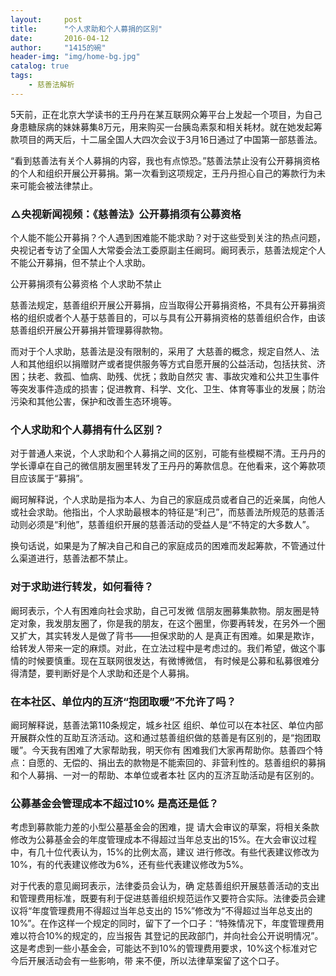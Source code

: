 ```yaml
---
layout:     post
title:      "个人求助和个人募捐的区别"
date:       2016-04-12
author:     "1415的碗"
header-img: "img/home-bg.jpg"
catalog: true
tags:
    - 慈善法解析
---
```


5天前，正在北京大学读书的王丹丹在某互联网众筹平台上发起一个项目，为自己身患糖尿病的妹妹募集8万元，用来购买一台胰岛素泵和相关耗材。就在她发起筹款项目的两天后，十二届全国人大四次会议于3月16日通过了中国第一部慈善法。

“看到慈善法有关个人募捐的内容，我也有点惊恐。”慈善法禁止没有公开募捐资格的个人和组织开展公开募捐。第一次看到这项规定，王丹丹担心自己的筹款行为未来可能会被法律禁止。

### △央视新闻视频：《慈善法》公开募捐须有公募资格

个人能不能公开募捐？个人遇到困难能不能求助？对于这些受到关注的热点问题，央视记者专访了全国人大常委会法工委原副主任阚珂。阚珂表示，慈善法规定个人不能公开募捐，但不禁止个人求助。

公开募捐须有公募资格 个人求助不禁止

慈善法规定，慈善组织开展公开募捐，应当取得公开募捐资格，不具有公开募捐资格的组织或者个人基于慈善目的，可以与具有公开募捐资格的慈善组织合作，由该慈善组织开展公开募捐并管理募得款物。

而对于个人求助，慈善法是没有限制的，采用了 大慈善的概念，规定自然人、法人和其他组织以捐赠财产或者提供服务等方式自愿开展的公益活动，包括扶贫、济困；扶老、救孤、恤病、助残、优抚；救助自然灾 害、事故灾难和公共卫生事件等突发事件造成的损害；促进教育、科学、文化、卫生、体育等事业的发展；防治污染和其他公害，保护和改善生态环境等。

### 个人求助和个人募捐有什么区别？

对于普通人来说，个人求助和个人募捐之间的区别，可能有些模糊不清。王丹丹的学长谭卓在自己的微信朋友圈里转发了王丹丹的筹款信息。在他看来，这个筹款项目应该属于“募捐”。

阚珂解释说，个人求助是指为本人、为自己的家庭成员或者自己的近亲属，向他人或社会求助。他指出，个人求助最根本的特征是“利己”，而慈善法所规范的慈善活动则必须是“利他”，慈善组织开展的慈善活动的受益人是“不特定的大多数人”。

换句话说，如果是为了解决自己和自己的家庭成员的困难而发起筹款，不管通过什么渠道进行，慈善法都不禁止。

### 对于求助进行转发，如何看待？

阚珂表示，个人有困难向社会求助，自己可发微 信朋友圈募集款物。朋友圈是特定对象，我发朋友圈了，你是我的朋友，在这个圈里，你要再转发，在另外一个圈又扩大，其实转发人是做了背书——担保求助的人 是真正有困难。如果是欺诈，给转发人带来一定的麻烦。对此，在立法过程中是考虑过的。我们希望，做这个事情的时候要慎重。现在互联网很发达，有微博微信， 有时候是公募和私募很难分得清楚，要判断好是个人求助和还是个人募捐。

### 在本社区、单位内的互济“抱团取暖”不允许了吗？

阚珂解释说，慈善法第110条规定，城乡社区 组织、单位可以在本社区、单位内部开展群众性的互助互济活动。这和通过慈善组织做的慈善是有区别的，是“抱团取暖”。今天我有困难了大家帮助我，明天你有 困难我们大家再帮助你。慈善四个特点：自愿的、无偿的、捐出去的款物是不能索回的、非营利性的。慈善组织的募捐和个人募捐、一对一的帮助、本单位或者本社 区内的互济互助活动是有区别的。

### 公募基金会管理成本不超过10% 是高还是低？

考虑到募款能力差的小型公墓基金会的困难，提 请大会审议的草案，将相关条款修改为公募基金会的年度管理成本不得超过当年总支出的15%。在大会审议过程中，有几十位代表认为，15%的比例太高，建议 进行修改。有些代表建议修改为10%，有的代表建议修改为6%，还有些代表建议修改为5%。

对于代表的意见阚珂表示，法律委员会认为，确 定慈善组织开展慈善活动的支出和管理费用标准，既要有利于促进慈善组织规范运作又要符合实际。法律委员会建议将“年度管理费用不得超过当年总支出的 15%”修改为“不得超过当年总支出的10%”。在作这样一个规定的同时，留下了一个口子：“特殊情况下，年度管理费用难以符合10%的规定的，应当报告 其登记的民政部门，并向社会公开说明情况”。这是考虑到一些小基金会，可能达不到10%的管理费用要求，10%这个标准对它今后开展活动会有一些影响，带 来不便，所以法律草案留了这个口子。

